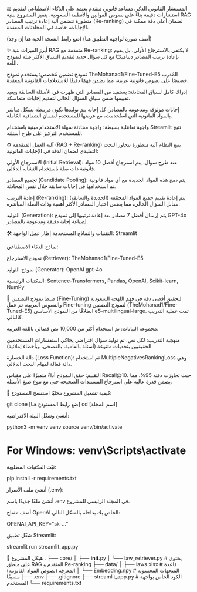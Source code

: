 ⚖️ المستشار القانوني الذكي
مساعد قانوني متقدم يعتمد على الذكاء الاصطناعي لتقديم استشارات دقيقة بناءً على نصوص القوانين والأنظمة السعودية. يتميز المشروع ببنية RAG متطورة تتضمن آلية إعادة ترتيب المصادر (Re-ranking) لضمان أعلى دقة ممكنة في الإجابات، خاصة في المحادثات المعقدة.

(ضع رابط النسخة الحية هنا إن وجد)
(أضف صورة لواجهة التطبيق هنا)

✨ أبرز الميزات
بنية RAG متقدمة مع Re-ranking: لا يكتفي بالاسترجاع الأولي، بل يقوم بإعادة ترتيب المصادر ديناميكيًا مع كل سؤال جديد لتقديم السياق الأكثر صلة لنموذج اللغة.

نموذج تضمين مُخصص: يستخدم نموذج TheMohanad1/Fine-Tuned-E5 المُدرب خصيصًا على نصوص قانونية عربية، مما يضمن فهمًا دقيقًا للاستعلامات القانونية المعقدة.

إدراك كامل لسياق المحادثة: يستفيد من المصادر التي ظهرت في الأسئلة السابقة ويعيد تقييمها ضمن سياق السؤال الحالي لتقديم إجابات متماسكة.

إجابات موثوقة ومدعومة بالمصادر: كل إجابة يتم توليدها تكون مرتبطة بشكل مباشر بالمواد القانونية التي استُخدمت، مع عرضها للمستخدم لضمان الشفافية الكاملة.

واجهة تفاعلية بسيطة: واجهة محادثة سهلة الاستخدام مبنية باستخدام Streamlit تتيح للمستخدم التركيز على طرح أسئلته.

⚙️ آلية العمل المتقدمة (RAG + Re-ranking)
يتبع النظام آلية متطورة تتجاوز البحث التقليدي لضمان الدقة في الإجابات القانونية:

الاسترجاع الأولي (Initial Retrieval): عند طرح سؤال، يتم استرجاع أفضل 10 مواد قانونية ذات صلة باستخدام التشابه الدلالي.

تجميع المصادر (Candidate Pooling): يتم دمج هذه المواد الجديدة مع أي مواد قانونية تم استخدامها في إجابات سابقة خلال نفس المحادثة.

إعادة الترتيب (Re-ranking): يتم إعادة تقييم جميع المواد المجمّعة (الجديدة والسابقة) مقابل السؤال الحالي، مما يضمن اختيار المصادر الأكثر أهمية وذات الصلة المباشرة.

التوليد (Generation): يتم إرسال أفضل 7 مصادر بعد إعادة ترتيبها إلى نموذج GPT-4o لصياغة إجابة دقيقة ومدعومة بالمصادر.

🛠️ التقنيات والنماذج المستخدمة
إطار عمل الواجهة: Streamlit

نماذج الذكاء الاصطناعي:

نموذج الاسترجاع (Retriever): TheMohanad1/Fine-Tuned-E5

نموذج التوليد (Generator): OpenAI gpt-4o

المكتبات الرئيسية: Sentence-Transformers, Pandas, OpenAI, Scikit-learn, NumPy

🧠 ضبط نموذج التضمين (Fine-Tuning)
لتحقيق أقصى دقة في فهم اللهجة السعودية والنصوص العربية، تم عمل Fine-tuning لنموذج التضمين (TheMohanad1/Fine-Tuned-E5) انطلاقًا من النموذج الأساسي e5-multilingual-large. تمت عملية التدريب كالتالي:

مجموعة البيانات: تم استخدام أكثر من 10,000 نص قضائي باللغة العربية.

منهجية التدريب: لكل نص، تم توليد سؤال افتراضي يحاكي استفسارات المستخدمين الحقيقيين بتحديات متنوعة (أسئلة بالعامية، بالفصحى، وبأخطاء إملائية).

دالة الخسارة (Loss Function): تم استخدام MultipleNegativesRankingLoss وهي دالة فعالة لمهام البحث الدلالي.

التقييم: حقق النموذج أداءً متميزًا على مقياس Recall@10، حيث تجاوزت دقته 95%، مما يضمن قدرة عالية على استرجاع المستندات الصحيحة حتى مع تنوع صيغ الأسئلة.

🚀 كيفية تشغيل المشروع محليًا
استنسخ المستودع:

git clone [ضع رابط المستودع هنا]
cd [اسم المجلد]

أنشئ وشغّل البيئة الافتراضية:

python3 -m venv venv
source venv/bin/activate
# For Windows: venv\Scripts\activate

ثبّت المكتبات المطلوبة:

pip install -r requirements.txt

أنشئ ملف الأسرار (.env):

أنشئ ملفًا جديدًا باسم .env في المجلد الرئيسي للمشروع.

أضف مفتاح OpenAI الخاص بك بداخله بالشكل التالي:

OPENAI_API_KEY="sk-..."

شغّل تطبيق Streamlit:

streamlit run streamlit_app.py

📂 هيكل المشروع
.
├── core/
│   ├── __init__.py
│   └── law_retriever.py   # يحتوي على منطق RAG المتقدم و Re-ranking
├── data/
│   ├── laws.xlsx          # قاعدة المعرفة (نصوص المواد القانونية)
│   └── Embedding.npy      # المتجهات المحسوبة مسبقًا
├── .env
├── .gitignore
├── streamlit_app.py       # الكود الخاص بواجهة المستخدم
└── requirements.txt
